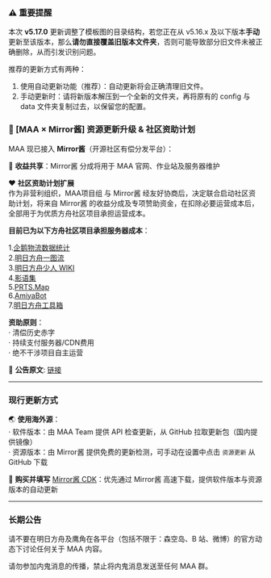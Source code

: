 ### ⚠️ 重要提醒

本次 **v5.17.0** 更新调整了模板图的目录结构，若您正在从 v5.16.x 及以下版本**手动**更新至该版本，那么**请勿直接覆盖旧版本文件夹**，否则可能导致部分旧文件未被正确删除，从而引发识别问题。

推荐的更新方式有两种：
1. 使用自动更新功能（推荐）：自动更新将会正确清理旧文件。
2. 手动更新时：请将新版本解压到一个全新的文件夹，再将原有的 config 与 data 文件夹复制过去，以保留您的配置。

### 📢 [MAA × Mirror酱] 资源更新升级 & 社区资助计划

MAA 现已接入 **Mirror酱**（开源社区有偿分发平台）：

🤝 **收益共享**：Mirror酱 分成将用于 MAA 官网、作业站及服务器维护

❤️ **社区资助计划扩展**  
作为非营利组织，MAA项目组 与 Mirror酱 经友好协商后，决定联合启动社区资助计划，将来自 Mirror酱 的收益分成及专项赞助资金，在扣除必要运营成本后，全部用于为优质方舟社区项目承担运营成本。

**目前已为以下方舟社区项目承担服务器成本**：

1.[企鹅物流数据统计](https://penguin-stats.cn/)  
2.[明日方舟一图流](https://ark.yituliu.cn/)  
3.[明日方舟少人 WIKI](https://wiki.arkrec.com/)  
4.[影语集](https://arkrog.com/)  
5.[PRTS.Map](https://map.ark-nights.com/)  
6.[AmiyaBot](https://www.amiyabot.com/)  
7.[明日方舟工具箱](https://arkntools.app/)

**资助原则**：  
· 清偿历史赤字  
· 持续支付服务器/CDN费用  
· 绝不干涉项目自主运营

📜 **公告原文**: [链接](https://github.com/MaaAssistantArknights/MaaAssistantArknights/issues/12328)

----

### 现行更新方式

🌏 **使用海外源**：  
· 软件版本：由 MAA Team 提供 API 检查更新，从 GitHub 拉取更新包（国内提供镜像）  
· 资源版本：由 Mirror酱 提供免费的更新检测，可手动在设置中点击 `资源更新` 从 GitHub 下载

🔑 **购买并填写** [Mirror酱 CDK](https://mirrorchyan.com/?source=maa-anno)：优先通过 Mirror酱 高速下载，提供软件版本与资源版本的自动更新

----

### 长期公告

请不要在明日方舟及鹰角在各平台（包括不限于：森空岛、B 站、微博）的官方动态下讨论任何关于 MAA 内容。  

请勿参加内鬼消息的传播，禁止将内鬼消息发送至任何 MAA 群。
